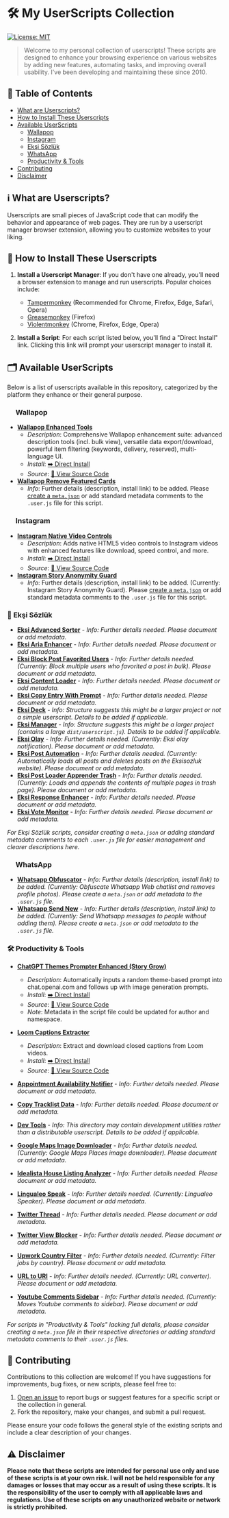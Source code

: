 # 🛠️ My UserScripts Collection

[![License: MIT](https://img.shields.io/badge/License-MIT-yellow.svg)](https://opensource.org/licenses/MIT) <!-- Assuming MIT for the whole collection, adjust if needed -->

> Welcome to my personal collection of userscripts! These scripts are designed to enhance your browsing experience on various websites by adding new features, automating tasks, and improving overall usability. I've been developing and maintaining these since 2010.

## 📜 Table of Contents

- [What are Userscripts?](#ℹ️-what-are-userscripts)
- [How to Install These Userscripts](#🚀-how-to-install-these-userscripts)
- [Available UserScripts](#🗂️-available-userscripts)
  - [Wallapop](#wallapop)
  - [Instagram](#instagram)
  - [Ekşi Sözlük](#ekşi-sözlük)
  - [WhatsApp](#whatsapp)
  - [Productivity & Tools](#productivity--tools)
- [Contributing](#🤝-contributing)
- [Disclaimer](#⚠️-disclaimer)

## ℹ️ What are Userscripts?

Userscripts are small pieces of JavaScript code that can modify the behavior and appearance of web pages. They are run by a userscript manager browser extension, allowing you to customize websites to your liking.

## 🚀 How to Install These Userscripts

1.  **Install a Userscript Manager**: If you don't have one already, you'll need a browser extension to manage and run userscripts. Popular choices include:
    *   [Tampermonkey](https://tampermonkey.net/) (Recommended for Chrome, Firefox, Edge, Safari, Opera)
    *   [Greasemonkey](https://www.greasespot.net/) (Firefox)
    *   [Violentmonkey](https://violentmonkey.github.io/) (Chrome, Firefox, Edge, Opera)

2.  **Install a Script**: For each script listed below, you'll find a "Direct Install" link. Clicking this link will prompt your userscript manager to install it.

## 🗂️ Available UserScripts

Below is a list of userscripts available in this repository, categorized by the platform they enhance or their general purpose.

### <img src="https://es.wallapop.com/favicon.ico" width="16" height="16"> Wallapop

-   **[Wallapop Enhanced Tools](./wallapop-enhanced-tools#readme)**
    -   *Description*: Comprehensive Wallapop enhancement suite: advanced description tools (incl. bulk view), versatile data export/download, powerful item filtering (keywords, delivery, reserved), multi-language UI.
    -   *Install*: [➡️ Direct Install](https://github.com/baturkacamak/user-scripts/raw/master/wallapop-enhanced-tools/wallapop-enhanced-tools.user.js)
    -   *Source*: [📄 View Source Code](./wallapop-enhanced-tools/)
-   **[Wallapop Remove Featured Cards](./wallapop-remove-featured-cards/)**
    -   *Info*: Further details (description, install link) to be added. Please [create a `meta.json`](./wallapop-remove-featured-cards/HOW_TO_CREATE_META.md) or add standard metadata comments to the `.user.js` file for this script.

### <img src="https://www.instagram.com/favicon.ico" width="16" height="16"> Instagram

-   **[Instagram Native Video Controls](./instagram-video-controls#readme)**
    -   *Description*: Adds native HTML5 video controls to Instagram videos with enhanced features like download, speed control, and more.
    -   *Install*: [➡️ Direct Install](https://github.com/baturkacamak/user-scripts/raw/master/instagram-video-controls/instagram-video-controls.user.js)
    -   *Source*: [📄 View Source Code](./instagram-video-controls/)
-   **[Instagram Story Anonymity Guard](./instagram-story-anonymity-guard/)**
    -   *Info*: Further details (description, install link) to be added. (Currently: Instagram Story Anonymity Guard). Please [create a `meta.json`](./instagram-story-anonymity-guard/HOW_TO_CREATE_META.md) or add standard metadata comments to the `.user.js` file for this script.

### 🧅 Ekşi Sözlük

-   **[Eksi Advanced Sorter](./eksi-advanced-sorter/)** - *Info: Further details needed. Please document or add metadata.*
-   **[Eksi Aria Enhancer](./eksi-aria-enhancer/)** - *Info: Further details needed. Please document or add metadata.*
-   **[Eksi Block Post Favorited Users](./eksi-block-post-favorited-users/)** - *Info: Further details needed. (Currently: Block multiple users who favorited a post in bulk). Please document or add metadata.*
-   **[Eksi Content Loader](./eksi-content-loader/)** - *Info: Further details needed. Please document or add metadata.*
-   **[Eksi Copy Entry With Prompt](./eksi-copy-entry-with-prompt/)** - *Info: Further details needed. Please document or add metadata.*
-   **[Eksi Deck](./eksi-deck/)** - *Info: Structure suggests this might be a larger project or not a simple userscript. Details to be added if applicable.*
-   **[Eksi Manager](./eksi-manager/)** - *Info: Structure suggests this might be a larger project (contains a large `dist/userscript.js`). Details to be added if applicable.*
-   **[Eksi Olay](./eksi-olay/)** - *Info: Further details needed. (Currently: Eksi olay notification). Please document or add metadata.*
-   **[Eksi Post Automation](./eksi-post-automation/)** - *Info: Further details needed. (Currently: Automatically loads all posts and deletes posts on the Eksisozluk website). Please document or add metadata.*
-   **[Eksi Post Loader Apprender Trash](./eksi-post-loader-apprender-trash/)** - *Info: Further details needed. (Currently: Loads and appends the contents of multiple pages in trash page). Please document or add metadata.*
-   **[Eksi Response Enhancer](./eksi-response-enhancer/)** - *Info: Further details needed. Please document or add metadata.*
-   **[Eksi Vote Monitor](./eksi-vote-monitor/)** - *Info: Further details needed. Please document or add metadata.*

*For Ekşi Sözlük scripts, consider creating a `meta.json` or adding standard metadata comments to each `.user.js` file for easier management and clearer descriptions here.*

### <img src="https://static.whatsapp.net/rsrc.php/v3/yP/r/dJPs4AZ496F.png" width="16" height="16"> WhatsApp

-   **[Whatsapp Obfuscator](./whatsapp-obfuscator/)** - *Info: Further details (description, install link) to be added. (Currently: Obfuscate Whatsapp Web chatlist and removes profile photos). Please create a `meta.json` or add metadata to the `.user.js` file.*
-   **[Whatsapp Send New](./whatsapp-send-new/)** - *Info: Further details (description, install link) to be added. (Currently: Send Whatsapp messages to people without adding them). Please create a `meta.json` or add metadata to the `.user.js` file.*

### 🛠️ Productivity & Tools

-   **[ChatGPT Themes Prompter Enhanced (Story Grow)](./story-grow#readme)**
    -   *Description*: Automatically inputs a random theme-based prompt into chat.openai.com and follows up with image generation prompts.
    -   *Install*: [➡️ Direct Install](https://github.com/baturkacamak/user-scripts/raw/master/story-grow/dist/userscript.js)
    -   *Source*: [📄 View Source Code](./story-grow/)
    -   *Note*: Metadata in the script file could be updated for author and namespace.
-   **[Loom Captions Extractor](./loom-captions-extractor#readme)**
    -   *Description*: Extract and download closed captions from Loom videos.
    -   *Install*: [➡️ Direct Install](https://github.com/baturkacamak/user-scripts/raw/master/loom-captions-extractor/loom-captions-extractor.user.js)
    -   *Source*: [📄 View Source Code](./loom-captions-extractor/)

-   **[Appointment Availability Notifier](./appointment-availability-notifier/)** - *Info: Further details needed. Please document or add metadata.*
-   **[Copy Tracklist Data](./copy-tracklist-data/)** - *Info: Further details needed. Please document or add metadata.*
-   **[Dev Tools](./dev-tools/)** - *Info: This directory may contain development utilities rather than a distributable userscript. Details to be added if applicable.*
-   **[Google Maps Image Downloader](./googlemaps-image-downloader/)** - *Info: Further details needed. (Currently: Google Maps Places image downloader). Please document or add metadata.*
-   **[Idealista House Listing Analyzer](./idealista-house-listing-analyzer/)** - *Info: Further details needed. Please document or add metadata.*
-   **[Lingualeo Speak](./lingualeo-speak/)** - *Info: Further details needed. (Currently: Lingualeo Speaker). Please document or add metadata.*
-   **[Twitter Thread](./twitter-thread/)** - *Info: Further details needed. Please document or add metadata.*
-   **[Twitter View Blocker](./twitter-view-blocker/)** - *Info: Further details needed. Please document or add metadata.*
-   **[Upwork Country Filter](./upwork-country-filter/)** - *Info: Further details needed. (Currently: Filter jobs by country). Please document or add metadata.*
-   **[URL to URI](./url-to-uri/)** - *Info: Further details needed. (Currently: URL converter). Please document or add metadata.*
-   **[Youtube Comments Sidebar](./youtube-comments-sidebar/)** - *Info: Further details needed. (Currently: Moves Youtube comments to sidebar). Please document or add metadata.*

*For scripts in "Productivity & Tools" lacking full details, please consider creating a `meta.json` file in their respective directories or adding standard metadata comments to their `.user.js` files.*

## 🤝 Contributing

Contributions to this collection are welcome! If you have suggestions for improvements, bug fixes, or new scripts, please feel free to:

1.  [Open an issue](https://github.com/baturkacamak/user-scripts/issues) to report bugs or suggest features for a specific script or the collection in general.
2.  Fork the repository, make your changes, and submit a pull request.

Please ensure your code follows the general style of the existing scripts and include a clear description of your changes.

## ⚠️ Disclaimer

**Please note that these scripts are intended for personal use only and use of these scripts is at your own risk. I will
not be held responsible for any damages or losses that may occur as a result of using these scripts. It is the
responsibility of the user to comply with all applicable laws and regulations. Use of these scripts on any unauthorized
website or network is strictly prohibited.**
